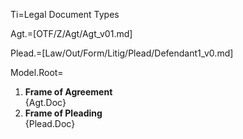 Ti=Legal Document Types

Agt.=[OTF/Z/Agt/Agt_v01.md]

Plead.=[Law/Out/Form/Litig/Plead/Defendant1_v0.md]

Model.Root=<ol><li><b>Frame of Agreement</b><br>{Agt.Doc}<li><b>Frame of Pleading</b><br>{Plead.Doc}</ol>